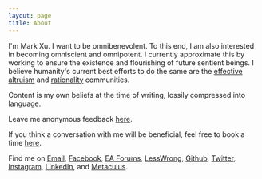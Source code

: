 ```yaml
---
layout: page
title: About
---
```


I'm Mark Xu. I want to be omnibenevolent. To this end, I am also interested in becoming omniscient and omnipotent. I currently approximate this by working to ensure the existence and flourishing of future sentient beings. I believe humanity's current best efforts to do the same are the [effective altruism](https://www.effectivealtruism.org/articles/introduction-to-effective-altruism/) and [rationality](https://www.lesswrong.com/s/d922gAtBM8JNzkKKJ/p/xhQxJ7WSZZRkzNZJ8) communities.

Content is my own beliefs at the time of writing, lossily compressed into language.

Leave me anonymous feedback [here](https://www.admonymous.co/mark).

If you think a conversation with me will be beneficial, feel free to book a time [here](https://calendly.com/markxu/conversation).

Find me on [Email](mailto:m@rkxu.me), [Facebook](https://www.facebook.com/mark.cool.7946), [EA Forums](https://forum.effectivealtruism.org/users/mark-xu), [LessWrong](https://www.lesswrong.com/users/mark-xu), [Github](https://github.com/markzxu), [Twitter](https://twitter.com/markzxu), [Instagram](https://www.instagram.com/markzxu/), [LinkedIn](https://www.linkedin.com/in/xu-mark/), and [Metaculus](https://www.metaculus.com/accounts/profile/112002/).
